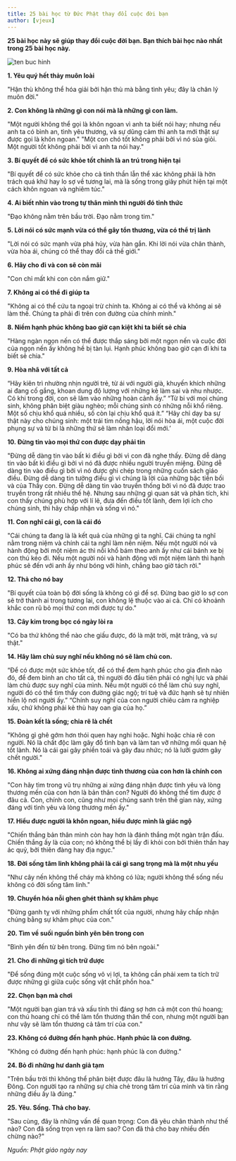 ```yaml
---
title: 25 bài học từ Đức Phật thay đổi cuộc đời bạn
author: [vjeux]
---
```

**25 bài học này sẽ giúp thay đổi cuộc đời bạn. Bạn thích bài học nào nhất trong 25 bài học này.**

![ten buc hinh](http://ducphatadida.com/wp-content/uploads/2017/12/1_111429.jpg "ten buc hinh")

**1. Yêu quý hết thảy muôn loài**

"Hận thù không thể hóa giải bởi hận thù mà bằng tình yêu; đây là chân lý muôn đời." 

**2. Con không là những gì con nói mà là những gì con làm.**

"Một người không thể gọi là khôn ngoan vì anh ta biết nói hay; nhưng nếu anh ta có bình an, tình yêu thương, và sự dũng cảm thì anh ta mới thật sự được gọi là khôn ngoan."
"Một con chó tốt không phải bởi vì nó sủa giỏi. Một người tốt không phải bởi vì anh ta nói hay." 

**3. Bí quyết để có sức khỏe tốt chính là an trú trong hiện tại**

"Bí quyết để có sức khỏe cho cả tinh thần lẫn thể xác không phải là hờn trách quá khứ hay lo sợ về tương lai, mà là sống trong giây phút hiện tại một cách khôn ngoan và nghiêm túc." 

**4. Ai biết nhìn vào trong tự thân mình thì người đó tỉnh thức**

"Đạo không nằm trên bầu trời. Đạo nằm trong tim."

**5. Lời nói có sức mạnh vừa có thể gây tổn thương, vừa có thể trị lành**

"Lời nói có sức mạnh vừa phá hủy, vừa hàn gắn. Khi lời nói vừa chân thành, vừa hòa ái, chúng có thể thay đổi cả thế giới." 

**6. Hãy cho đi và con sẽ còn mãi**

"Con chỉ mất khi con còn nắm giữ." 

**7. Không ai có thể đi giúp ta**

"Không ai có thể cứu ta ngoại trừ chính ta. Không ai có thể và không ai sẽ làm thế. Chúng ta phải đi trên con đường của chính mình." 

**8. Niềm hạnh phúc không bao giờ cạn kiệt khi ta biết sẻ chia**

"Hàng ngàn ngọn nến có thể được thắp sáng bởi một ngọn nến và cuộc đời của ngọn nến ấy không hề bị tàn lụi. Hạnh phúc không bao giờ cạn đi khi ta biết sẻ chia." 

**9. Hòa nhã với tất cả**

“Hãy kiên trì nhường nhịn người trẻ, từ ái với người già, khuyến khích những ai đang cố gắng, khoan dung độ lượng với những kẻ làm sai và nhu nhược. Có khi trong đời, con sẽ lâm vào những hoàn cảnh ấy.”
“Từ bi với mọi chúng sinh, không phân biệt giàu nghèo;  mỗi chúng sinh có những nỗi khổ riêng. Một số chịu khổ quá nhiều, số còn lại chịu khổ quá ít.”
“Hãy chỉ dạy ba sự thật này cho chúng sinh: một trái tim nồng hậu, lời nói hòa ái, một cuộc đời phụng sự và từ bi là những thứ sẽ làm nhân loại đổi mới.’ 

**10. Đừng tin vào mọi thứ con được dạy phải tin**

"Đừng dễ dàng tin vào bất kì điều gì bởi vì con đã nghe thấy. Đừng dễ dàng tin vào bất kì điều gì bởi vì nó đã được nhiều người truyền miệng. Đừng dễ dàng tin vào điều gì bởi vì nó được ghi chép trong những cuốn sách giáo điều. Đừng dễ dàng tin tưởng điều gì vì chúng là lời của những bậc tiền bối và của Thầy con. Đừng dễ dàng tin vào truyền thống bởi vì nó đã được trao truyền trong rất nhiều thế hệ. Nhưng sau những gì quan sát và phân tích, khi con thấy chúng phù hợp với lí lẽ, đưa đến điều tốt lành, đem lợi ích cho chúng sinh, thì hãy chấp nhận và sống vì nó." 

**11. Con nghĩ cái gì, con là cái đó**

"Cái chúng ta đang là là kết quả của những gì ta nghĩ. Cái chúng ta nghĩ nằm trong niệm và chính cái ta nghĩ làm nên niệm. Nếu một người nói và hành động bởi một niệm ác thì nỗi khổ bám theo anh ấy như cái bánh xe bị con thú kéo đi. Nếu một người nói và hành động với một niệm lành thì hạnh phúc sẽ đến với anh ấy như bóng với hình, chẳng bao giờ tách rời." 

**12. Thả cho nó bay**

"Bí quyết của toàn bộ đời sống là không có gì để sợ. Đừng bao giờ lo sợ con sẽ trở thành ai trong tương lai, con không lệ thuộc vào ai cả. Chỉ có khoảnh khắc con rũ bỏ mọi thứ con mới được tự do."

**13. Cây kim trong bọc có ngày lòi ra**

"Có ba thứ không thể nào che giấu được, đó là mặt trời, mặt trăng, và sự thật." 

**14. Hãy làm chủ suy nghĩ nếu không nó sẽ làm chủ con.**

“Để có được một sức khỏe tốt, để có thể đem hạnh phúc cho gia đình nào đó, để đem bình an cho tất cả, thì người đó đầu tiên phải có nghị lực và phải làm chủ được suy nghĩ của mình. Nếu một người có thể làm chủ suy nghĩ, người đó có thể tìm thấy con đường giác ngộ; trí tuệ và đức hạnh sẽ tự nhiên hiển lộ nơi người ấy.”
“Chính suy nghĩ của con người chiêu cảm ra nghiệp xấu, chứ không phải kẻ thù hay oan gia của họ.” 

**15. Đoàn kết là sống; chia rẽ là chết**

"Không gì ghê gớm hơn thói quen hay nghi hoặc. Nghi hoặc chia rẽ con người. Nó là chất độc làm gãy đổ tình bạn và làm tan vỡ những mối quan hệ tốt lành. Nó là cái gai gây phiền toái và gây đau nhức; nó là lưỡi gươm gây chết người." 

**16. Không ai xứng đáng nhận được tình thương của con hơn là chính con**

"Con hãy tìm trong vũ trụ những ai xứng đáng nhận được tình yêu và lòng thương mến của con hơn là bản thân con? Người đó không thể tìm được ở đâu cả. Con, chính con, cũng như mọi chúng sanh trên thế gian này, xứng đáng với tình yêu và lòng thương mến ấy." 

**17. Hiểu được người là khôn ngoan, hiểu được mình là giác ngộ**

"Chiến thắng bản thân mình còn hay hơn là đánh thắng một ngàn trận đấu. Chiến thắng ấy là của con; nó không thể bị lấy đi khỏi con bởi thiên thần hay ác quỷ, bởi thiên đàng hay địa ngục." 

**18. Đời sống tâm linh không phải là cái gì sang trọng mà là một nhu yếu**

"Như cây nến không thể cháy mà không có lửa; người không thể sống nếu không có đời sống tâm linh." 

**19. Chuyển hóa nỗi ghen ghét thành sự khâm phục**

"Đừng ganh tỵ với những phẩm chất tốt của người, nhưng hãy chấp nhận chúng bằng sự khâm phục của con."

**20. Tìm về suối nguồn bình yên bên trong con**

"Bình yên đến từ bên trong. Đừng tìm nó bên ngoài." 

**21. Cho đi những gì tích trữ được**

"Để sống đúng một cuộc sống vô vị lợi, ta không cần phải xem ta tích trữ được những gì giữa cuộc sống vật chất phồn hoa." 

**22. Chọn bạn mà chơi**

"Một người bạn gian trá và xấu tính thì đáng sợ hơn cả một con thú hoang; con thú hoang chỉ có thể làm tổn thương thân thể con, nhưng một người bạn như vậy sẽ làm tổn thương cả tâm trí của con." 

**23. Không có đường đến hạnh phúc. Hạnh phúc là con đường.**

"Không có đường đến hạnh phúc: hạnh phúc là con đường." 

**24. Bỏ đi những hư danh giả tạm**

"Trên bầu trời thì không thể phân biệt được đâu là hướng Tây, đâu là hướng Đông. Con người tạo ra những sự chia chẻ trong tâm trí của mình và tin rằng những điều ấy là đúng."

**25. Yêu. Sống. Thả cho bay.**

"Sau cùng, đây là những vấn đề quan trọng: Con đã yêu chân thành như thế nào? Con đã sống trọn vẹn ra làm sao? Con đã thả cho bay nhiều đến chừng nào?"

*Nguồn: Phật giáo ngày nay*